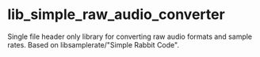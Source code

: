 # lib_simple_raw_audio_converter
Single file header only library for converting raw audio formats and sample rates. Based on libsamplerate/"Simple Rabbit Code".
